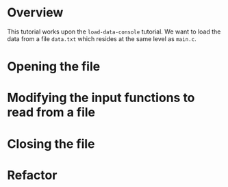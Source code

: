 # Overview

This tutorial works upon the `load-data-console` tutorial. We want to load the data from a file `data.txt` which resides at the same level as `main.c`.

# Opening the file

# Modifying the input functions to read from a file

# Closing the file

# Refactor
